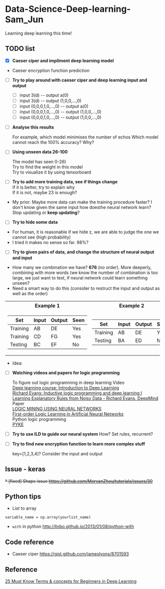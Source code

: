 # Data-Science-Deep-learning-Sam_Jun
Learning deep learning this time!

## TODO list
- [x] **Caeser ciper and impliment deep learning model**
* Caeser encryption function prediction
- [ ] **Try to play around with caeser ciper and deep learning input and output**
    - [ ] input 3(d) -- output a(0)
    - [ ] input 3(d) -- output (1,0,0,...,0)
    - [ ] input (0,0,0,1,0,...,0) -- output a(0)
    - [ ] input (0,0,0,1,0,...,0) -- output (1,0,0,...,0)
    - [ ] input (0,0,0,1,0,...,0) -- output (1,0,0,...,0)
- [ ] **Analyse this results**

   For example, which model minimises the number of echos 
   Which model cannot reach the 100% accuracy? Why?
- [ ] **Using unseen data 26-100**

    The model has seen 0-26)<br>
    Try to find the weight in this model<br>
    Try to visualize it by using tensorboard<br>
- [ ] **Try to add more training data, see if things change**<br>
    If it is better, try to explain why<br>
    If it is not, maybe 23 is enough?<br>
* My prior: Maybe more data can make the training procedure faster? I don't know given the same input how doesthe neural network learn? Stop updating or **keep updating**?
- [ ] **Try to hide some data**
* For human, it is reasonable if we hide z, we are able to judge the one we cannot see (high probability)
* I tried it makes no sense so far. 98%?
- [ ] **Try to given pairs of data, and change the structure of neural output and input**
* How many we combination we have? **676** (no order). More deeperly, combining with more words (we know the number of combination is too large, we just want to test, if neural network could learn something unseen?
* Need a smart way to do this (consider to restruct the input and output as well as the order)<br>


<table>
<tr><th>Example 1 </th><th>Example 2</th></tr>
<tr><td>

Set|Input| Output|Seen
---|---|---|---|
Training| AB | DE |Yes
Training| CD | FG |Yes
Testing | BC | EF |No

</td><td>


Set|Input| Output|Seen
---|---|---|---|
Training| AB | DE |Yes
Testing | BA | ED |No

</td></tr> </table>

* Idea: 
- [ ] **Watching videos and papers for logic programming**

    To figure out logic programming in deep learning
    Video<br>
    [Deep learning course: Introduction to Deep Learning](https://www.youtube.com/watch?v=JN6H4rQvwgY)<br>
    [Richard Evans: Inductive logic programming and deep learning I](https://www.youtube.com/watch?v=yD02DlZnHJw)<br>
    [Learning Explanatory Rules from Noisy Data - Richard Evans, DeepMind](https://www.youtube.com/watch?v=_wuFBF_Cgm0&t=24s)<br>
    Paper<br>
    [LOGIC MINING USING NEURAL NETWORKS](https://arxiv.org/pdf/0804.4071.pdf)<br>
    [First-order Logic Learning in Artificial Neural Networks](https://core.ac.uk/download/pdf/17294404.pdf)<br>
    Python logic programming<br>
    [PYKE](http://pyke.sourceforge.net/index.html)

- [ ] **Try to use ILD to guide our neural system**
    How? Set rules, recurrent?

- [ ] **Try to find new encryption function to learn more complex stuff**

    key=[1,2,3,4]? 
    Consider the input and output
    
    
   
## Issue - keras
~~* [fixed] Shape issue
https://github.com/MorvanZhou/tutorials/issues/30~~

## Python tips
* List to array
```{python}
variable_name = np.array(yourlist_name)
```
* `with` in python
http://linbo.github.io/2013/01/08/python-with

## Code reference
* Caeser ciper
https://gist.github.com/jameslyons/8701593



## Reference
[25 Must Know Terms & concepts for Beginners in Deep Learning](https://www.analyticsvidhya.com/blog/2017/05/25-must-know-terms-concepts-for-beginners-in-deep-learning/#)
